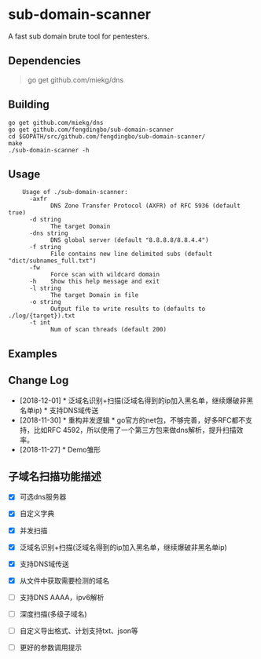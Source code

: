 sub-domain-scanner
======
A fast sub domain brute tool for pentesters.


## Dependencies ##
>go get github.com/miekg/dns


## Building ##
    go get github.com/miekg/dns
    go get github.com/fengdingbo/sub-domain-scanner
    cd $GOPATH/src/github.com/fengdingbo/sub-domain-scanner/
    make
    ./sub-domain-scanner -h

## Usage ##
        Usage of ./sub-domain-scanner:
          -axfr
                DNS Zone Transfer Protocol (AXFR) of RFC 5936 (default true)
          -d string
                The target Domain
          -dns string
                DNS global server (default "8.8.8.8/8.8.4.4")
          -f string
                File contains new line delimited subs (default "dict/subnames_full.txt")
          -fw
                Force scan with wildcard domain
          -h	Show this help message and exit
          -l string
                The target Domain in file
          -o string
                Output file to write results to (defaults to ./log/{target}).txt
          -t int
                Num of scan threads (default 200)

## Examples ##
        

## Change Log ##
* [2018-12-01] 
        * 泛域名识别+扫描(泛域名得到的ip加入黑名单，继续爆破非黑名单ip)
        * 支持DNS域传送
* [2018-11-30]
        * 重构并发逻辑
        * go官方的net包，不够完善，好多RFC都不支持，比如RFC 4592，所以使用了一个第三方包来做dns解析，提升扫描效率。
* [2018-11-27]
        * Demo雏形

## 子域名扫描功能描述 ##
  - [x] 可选dns服务器
  - [x] 自定义字典
  - [x] 并发扫描
  - [x] 泛域名识别+扫描(泛域名得到的ip加入黑名单，继续爆破非黑名单ip)
  - [x] 支持DNS域传送
  - [x] 从文件中获取需要检测的域名
  - [ ] 支持DNS AAAA，ipv6解析
  - [ ] 深度扫描(多级子域名)
  - [ ] 自定义导出格式、计划支持txt、json等
  - [ ] 更好的参数调用提示
  
